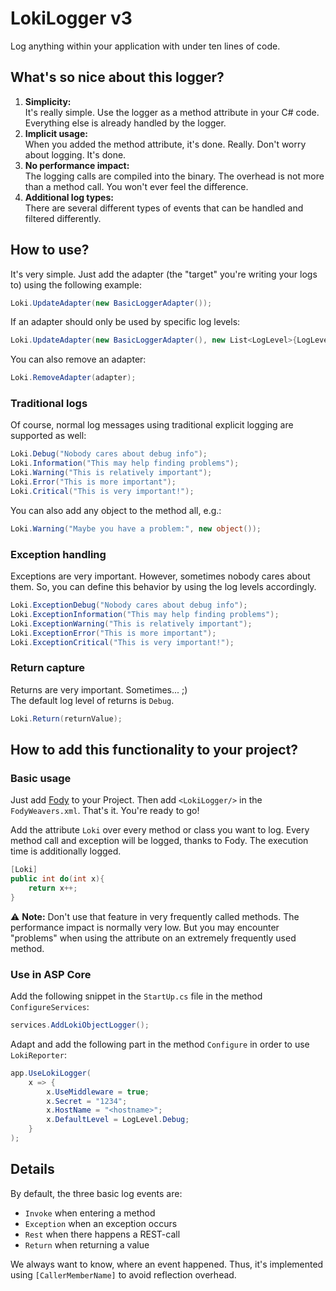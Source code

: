 # LokiLogger v3

Log anything within your application with under ten lines of code.

## What's so nice about this logger?

1. **Simplicity:**  
  It's really simple. Use the logger as a method attribute in your C# code. Everything else is already handled by the logger.
2. **Implicit usage:**  
  When you added the method attribute, it's done. Really. Don't worry about logging. It's done.
3. **No performance impact:**  
  The logging calls are compiled into the binary. The overhead is not more than a method call. You won't ever feel the difference.
4. **Additional log types:**  
  There are several different types of events that can be handled and filtered differently.

## How to use?

It's very simple. Just add the adapter (the "target" you're writing your logs to) using the following example:

```csharp
Loki.UpdateAdapter(new BasicLoggerAdapter());
```

If an adapter should only be used by specific log levels:

```csharp
Loki.UpdateAdapter(new BasicLoggerAdapter(), new List<LogLevel>{LogLevel.Debug});
```

You can also remove an adapter:

```csharp
Loki.RemoveAdapter(adapter);
```

### Traditional logs

Of course, normal log messages using traditional explicit logging are supported as well:

```csharp
Loki.Debug("Nobody cares about debug info");
Loki.Information("This may help finding problems");
Loki.Warning("This is relatively important");
Loki.Error("This is more important");
Loki.Critical("This is very important!");
```

You can also add any object to the method all, e.g.:

```csharp
Loki.Warning("Maybe you have a problem:", new object());
```

### Exception handling

Exceptions are very important. However, sometimes nobody cares about them. So, you can define this behavior by using the log levels accordingly.

```csharp
Loki.ExceptionDebug("Nobody cares about debug info");
Loki.ExceptionInformation("This may help finding problems");
Loki.ExceptionWarning("This is relatively important");
Loki.ExceptionError("This is more important");
Loki.ExceptionCritical("This is very important!");
```

### Return capture

Returns are very important. Sometimes... ;)  
The default log level of returns is `Debug`.

```csharp
Loki.Return(returnValue);
```

## How to add this functionality to your project?

### Basic usage

Just add [Fody](https://www.nuget.org/packages/Fody/) to your Project. Then add ```<LokiLogger/>``` in the ```FodyWeavers.xml```. That's it. You're ready to go!

Add the attribute `Loki` over every method or class you want to log. Every method call and exception will be logged, thanks to Fody. The execution time is additionally logged.

```csharp
[Loki]
public int do(int x){
    return x++;
}
```

:warning: **Note:** Don't use that feature in very frequently called methods. The performance impact is normally very low. But you may encounter "problems" when using the attribute on an extremely frequently used method.

### Use in ASP Core

Add the following snippet in the `StartUp.cs` file in the method `ConfigureServices`:

```csharp
services.AddLokiObjectLogger();
```

Adapt and add the following part in the method `Configure` in order to use `LokiReporter`:

```csharp
app.UseLokiLogger(
	x => {
	    x.UseMiddleware = true;
	    x.Secret = "1234";
	    x.HostName = "<hostname>";
	    x.DefaultLevel = LogLevel.Debug;
	}
);
```

## Details

By default, the three basic log events are:

- `Invoke` when entering a method
- `Exception` when an exception occurs
- `Rest` when there happens a REST-call
- `Return` when returning a value

We always want to know, where an event happened. Thus, it's implemented using `[CallerMemberName]` to avoid reflection overhead.
